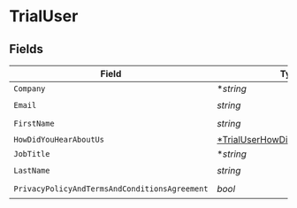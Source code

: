 # TrialUser


## Fields

| Field                                                                                  | Type                                                                                   | Required                                                                               | Description                                                                            |
| -------------------------------------------------------------------------------------- | -------------------------------------------------------------------------------------- | -------------------------------------------------------------------------------------- | -------------------------------------------------------------------------------------- |
| `Company`                                                                              | **string*                                                                              | :heavy_minus_sign:                                                                     | N/A                                                                                    |
| `Email`                                                                                | *string*                                                                               | :heavy_check_mark:                                                                     | N/A                                                                                    |
| `FirstName`                                                                            | *string*                                                                               | :heavy_check_mark:                                                                     | N/A                                                                                    |
| `HowDidYouHearAboutUs`                                                                 | [*TrialUserHowDidYouHearAboutUs](../../models/shared/trialuserhowdidyouhearaboutus.md) | :heavy_minus_sign:                                                                     | N/A                                                                                    |
| `JobTitle`                                                                             | **string*                                                                              | :heavy_minus_sign:                                                                     | N/A                                                                                    |
| `LastName`                                                                             | *string*                                                                               | :heavy_check_mark:                                                                     | N/A                                                                                    |
| `PrivacyPolicyAndTermsAndConditionsAgreement`                                          | *bool*                                                                                 | :heavy_check_mark:                                                                     | N/A                                                                                    |